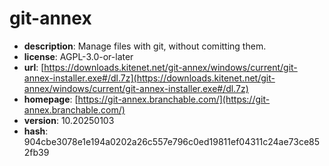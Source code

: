 # git-annex

- **description**: Manage files with git, without comitting them.
- **license**: AGPL-3.0-or-later
- **url**: [https://downloads.kitenet.net/git-annex/windows/current/git-annex-installer.exe#/dl.7z](https://downloads.kitenet.net/git-annex/windows/current/git-annex-installer.exe#/dl.7z)
- **homepage**: [https://git-annex.branchable.com/](https://git-annex.branchable.com/)
- **version**: 10.20250103
- **hash**: 904cbe3078e1e194a0202a26c557e796c0ed19811ef04311c24ae73ce852fb39

